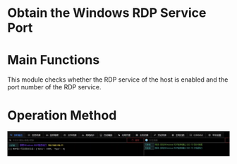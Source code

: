 # Obtain the Windows RDP Service Port

# Main Functions
This module checks whether the RDP service of the host is enabled and the port number of the RDP service.

# Operation Method
![](img\Discovery_QueryRegistry_GetRDPPort\1.webp)